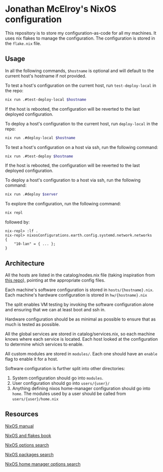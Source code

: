 Jonathan McElroy's NixOS configuration
======

This repository is to store my configuration-as-code for all my machines. It uses nix flakes to manage the configuration. The configuration is stored in the `flake.nix` file.

Usage
-----

In all the following commands, `$hostname` is optional and will default to the current host's hostname if not provided.

To test a host's configuration on the current host, run `test-deploy-local` in the repo:
```bash
nix run .#test-deploy-local $hostname
```
If the host is rebooted, the configuration will be reverted to the last deployed configuration.

To deploy a host's configuration to the current host, run `deploy-local` in the repo:
```bash
nix run .#deploy-local $hostname
```

To test a host's configuration on a host via ssh, run the following command:
```bash
nix run .#test-deploy $hostname
```
If the host is rebooted, the configuration will be reverted to the last deployed configuration.

To deploy a host's configuration to a host via ssh, run the following command:
```bash
nix run .#deploy $server
```

To explore the configuration, run the following command:
```bash
nix repl
```
followed by:
```
nix-repl> :lf .
nix-repl> nixosConfigurations.earth.config.systemd.network.networks
{
    "10-lan" = { ... };
}
```

Architecture
------------

All the hosts are listed in the catalog/nodes.nix file (taking inspiration from [this repo](https://github.com/jhillyerd/homelab)), pointing at the appropriate config files. 

Each machine's software configuration is stored in `hosts/{hostname}.nix`. Each machine's hardware configuration is stored in `hw/{hostname}.nix`

The split enables VM testing by invoking the software configuration alone and ensuring that we can at least boot and ssh in.

Hardware configuration should be as minimal as possible to ensure that as much is tested as possible.

All the global services are stored in catalog/services.nix, so each machine knows where each service is located. Each host looked at the configuration to determine which services to enable.

All custom modules are stored in `modules/`. Each one should have an `enable` flag to enable it for a host.

Software configuration is further split into other directories:
1. System configuration should go into `modules`.
2. User configuration should go into `users/{user}/`
3. Anything defining nixos home-manager configuration should go into `home`. The modules used by a user should be called from `users/{user}/home.nix`

Resources
---------

[NixOS manual](https://nix.dev/manual/nix/2.18/language/)

[NixOS and flakes book](https://nixos-and-flakes.thiscute.world/)

[NixOS options search](https://search.nixos.org/options?channel=24.05)

[NixOS packages search](https://search.nixos.org/packages?channel=24.05)

[NixOS home manager options search](https://home-manager-options.extranix.com/?release=release-24.05)